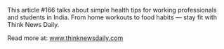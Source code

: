 This article #166 talks about simple health tips for working professionals and students in India. From home workouts to food habits — stay fit with Think News Daily.

Read more at: www.thinknewsdaily.com